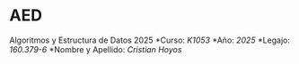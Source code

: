 # AED
Algoritmos y Estructura de Datos 2025
*Curso: *K1053*
*Año: *2025*
*Legajo: *160.379-6*
*Nombre y Apellido: *Cristian Hoyos*
